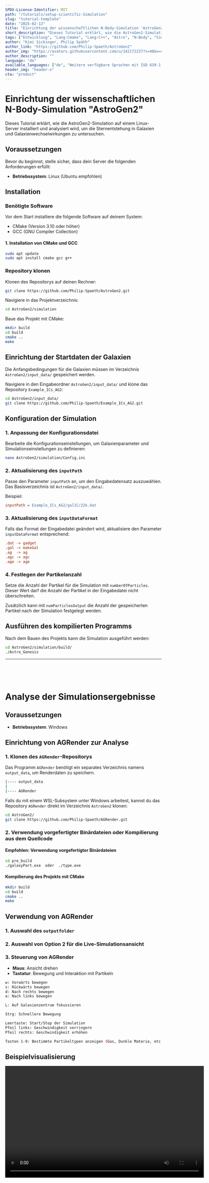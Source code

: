 ```yaml
---
SPDX-License-Identifier: MIT
path: "/tutorials/setup-scientific-Simulation"
slug: "tutorial-template"
date: "2025-02-13"
title: "Einrichtung der wissenschaftlichen N-Body-Simulation 'AstroGen2'"
short_description: "Dieses Tutorial erklärt, wie die AstroGen2-Simulation auf einem Linux-Server installiert und analysiert wird, um die Sternentstehung in Galaxien und Galaxienwechselwirkungen zu untersuchen."
tags: ["Entwicklung", "Lang:Cmake", "Lang:C++", "Astro", "N-Body", "Simulation", "Wissenschaftlich"]
author: "Kimi Sickinger, Philip Späth"
author_link: "https://github.com/Philip-Spaeth/AstroGen2"
author_img: "https://avatars.githubusercontent.com/u/142172237?s=48&v=4"
author_description: ""
language: "de"
available_languages: ["de", "Weitere verfügbare Sprachen mit ISO 639-1 Codes hinzufügen"]
header_img: "header-x"
cta: "product"
---
```


# Einrichtung der wissenschaftlichen N-Body-Simulation "AstroGen2"

Dieses Tutorial erklärt, wie die AstroGen2-Simulation auf einem Linux-Server installiert und analysiert wird, um die Sternentstehung in Galaxien und Galaxienwechselwirkungen zu untersuchen.

## Voraussetzungen

Bevor du beginnst, stelle sicher, dass dein Server die folgenden Anforderungen erfüllt:

- **Betriebssystem**: Linux (Ubuntu empfohlen)

## Installation

### Benötigte Software

Vor dem Start installiere die folgende Software auf deinem System:

- CMake (Version 3.10 oder höher)
- GCC (GNU Compiler Collection)

#### 1. Installation von CMake und GCC
```sh
sudo apt update
sudo apt install cmake gcc g++
```

### Repository klonen

Klonen des Repositorys auf deinen Rechner:
```sh
git clone https://github.com/Philip-Spaeth/AstroGen2.git
```

Navigiere in das Projektverzeichnis:
```sh
cd AstroGen2/simulation
```

Baue das Projekt mit CMake:
```sh
mkdir build
cd build
cmake ..
make
```

## Einrichtung der Startdaten der Galaxien

Die Anfangsbedingungen für die Galaxien müssen im Verzeichnis `AstroGen2/input_data/` gespeichert werden.

Navigiere in den Eingabeordner `AstroGen2/input_data/` und klone das Repository `Example_ICs_AG2`:
```sh
cd AstroGen2/input_data/
git clone https://github.com/Philip-Spaeth/Example_ICs_AG2.git
```

## Konfiguration der Simulation

### 1. Anpassung der Konfigurationsdatei

Bearbeite die Konfigurationseinstellungen, um Galaxienparameter und Simulationseinstellungen zu definieren:
```sh
nano AstroGen2/simulation/Config.ini
```

### 2. Aktualisierung des `inputPath`

Passe den Parameter `inputPath` an, um den Eingabedatensatz auszuwählen. Das Basisverzeichnis ist `AstroGen2/input_data/`.

Beispiel:
```ini
inputPath = Example_ICs_AG2/galIC/22k.dat
```

### 3. Aktualisierung des `inputDataFormat`

Falls das Format der Eingabedatei geändert wird, aktualisiere den Parameter `inputDataFormat` entsprechend:

```ini
.dat -> gadget
.gal -> makeGal
.ag  -> ag
.agc -> agc
.age -> age
```

### 4. Festlegen der Partikelanzahl

Setze die Anzahl der Partikel für die Simulation mit `numberOfParticles`. Dieser Wert darf die Anzahl der Partikel in der Eingabedatei nicht überschreiten.

Zusätzlich kann mit `numParticlesOutput` die Anzahl der gespeicherten Partikel nach der Simulation festgelegt werden.

## Ausführen des kompilierten Programms

Nach dem Bauen des Projekts kann die Simulation ausgeführt werden:
```sh
cd AstroGen2/simulation/build/
./Astro_Genesis
```

---

<br>
<br>
<br>

# Analyse der Simulationsergebnisse

## Voraussetzungen

- **Betriebssystem**: Windows

## Einrichtung von AGRender zur Analyse

### 1. Klonen des `AGRender`-Repositorys

Das Programm `AGRender` benötigt ein separates Verzeichnis namens `output_data`, um Renderdaten zu speichern.
```sh
|---- output_data
|
|---- AGRender
```

Falls du mit einem WSL-Subsystem unter Windows arbeitest, kannst du das Repository `AGRender` direkt im Verzeichnis `AstroGen2` klonen:
```sh
cd AstroGen2/
git clone https://github.com/Philip-Spaeth/AGRender.git
```

### 2. Verwendung vorgefertigter Binärdateien oder Kompilierung aus dem Quellcode

#### **Empfohlen:** Verwendung vorgefertigter Binärdateien
```sh
cd pre_build
./galaxyPart.exe  oder  ./type.exe
```

#### Kompilierung des Projekts mit CMake
```sh
mkdir build
cd build
cmake ..
make
```



## Verwendung von AGRender

### 1. Auswahl des `outputfolder`

### 2. Auswahl von Option 2 für die Live-Simulationsansicht

### 3. Steuerung von AGRender

- **Maus**: Ansicht drehen
- **Tastatur**: Bewegung und Interaktion mit Partikeln

```sh
w: Vorwärts bewegen
s: Rückwärts bewegen
d: Nach rechts bewegen
a: Nach links bewegen

L: Auf Galaxienzentrum fokussieren

Strg: Schnellere Bewegung

Leertaste: Start/Stop der Simulation
Pfeil links: Geschwindigkeit verringern
Pfeil rechts: Geschwindigkeit erhöhen

Tasten 1-9: Bestimmte Partikeltypen anzeigen (Gas, Dunkle Materie, etc.)
```

## Beispielvisualisierung

<video width="640" height="360" controls>
  <source src="images/andromeda-milkiway.mp4" type="video/mp4">
  Dein Browser unterstützt das Video-Tag nicht.
</video>

